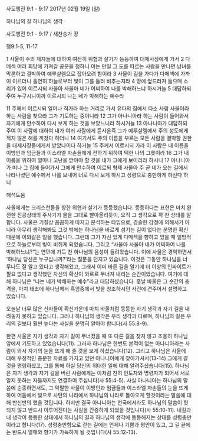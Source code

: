 사도행전 9:1 - 9:17 
2017년 02월 19일 (일)

하나님의 길 하나님의 생각



사도행전 9:1 - 9:17 / 새찬송가  장


행9:1-5, 11-17

1 사울이 주의 제자들에 대하여 여전히 위협과 살기가 등등하여 대제사장에게 가서 2 다메섹 여러 회당에 가져갈 공문을 청하니 이는 만일 그 도를 따르는 사람을 만나면 남녀를 막론하고 결박하여 예루살렘으로 잡아오려 함이라 3 사울이 길을 가다가 다메섹에 가까이 이르더니 홀연히 하늘로부터 빛이 그를 둘러 비추는지라 4 땅에 엎드러져 들으매 소리가 있어 이르시되 사울아 사울아 네가 어찌하여 나를 박해하느냐 하시거늘 5 대답하되 주여 누구시니이까 이르시되 나는 네가 박해하는 예수라     

11 주께서 이르시되 일어나 직가라 하는 거리로 가서 유다의 집에서 다소 사람 사울이라 하는 사람을 찾으라 그가 기도하는 중이니라 12 그가 아나니아라 하는 사람이 들어와서 자기에게 안수하여 다시 보게 하는 것을 보았느니라 하시거늘 13 아나니아가 대답하되 주여 이 사람에 대하여 내가 여러 사람에게 듣사온즉 그가 예루살렘에서 주의 성도에게 적지 않은 해를 끼쳤다 하더니 14 여기서도 주의 이름을 부르는 모든 사람을 결박할 권한을 대제사장들에게서 받았나이다 하거늘 15 주께서 이르시되 가라 이 사람은 내 이름을 이방인과 임금들과 이스라엘 자손들에게 전하기 위하여 택한 나의 그릇이라 16 그가 내 이름을 위하여 얼마나 고난을 받아야 할 것을 내가 그에게 보이리라 하시니 17 아나니아가 떠나 그 집에 들어가서 그에게 안수하여 이르되 형제 사울아 주 곧 네가 오는 길에서 나타나셨던 예수께서 나를 보내어 너로 다시 보게 하시고 성령으로 충만하게 하신다 하니

해석도움





사울에게는 크리스천들을 향한 위협과 살기가 등등했습니다. 등등하다는 표현은 마치 완전한 진공상태의 주사기가 물을 그대로 빨아올리듯이, 오직 그 생각으로 꽉 찬 상태를 말합니다. 사울은 기질상 꼼꼼하게 따지고 분석하는 타입으로, 경솔한 감정에 의해서가  아니라 아무리 생각해봐도 그것 밖에는 하나님을 바르게 섬기는 길이 없다는 분명한 확신 때문에 이와같은 일을 했습니다. 그런데 그가 자신 있게 다메섹을 향하고 있을 때 일방적으로 하늘로부터 빛이 비취게 되었습니다. 그리고 “사울아 사울아 네가 어찌하여 나를 박해하느냐?”는 연민에 가득 찬 하나님의 음성이 들려왔습니다. 
이에 사울은 경악하면서 ‘하나님 당신은 누구십니까?’라는 질문을 던지고 있습니다.
이것은 그동안 하나님을 너무나도 잘 알고 있다고 생각해왔고, 그래서 이미 바른 길을 알기에 더 이상의 인싸이트가 필요 없다고 생각했던 자신의 확신이 와르르 무너져 내리는 순간이었습니다. 여기에 대해 하나님은 “나는 네가 박해하는 예수”라고 대답하셨습니다. 훗날 바울은 그 순간의 충격을, 마치 태초에 하나님께서 흑암중에서 빛을 창조하시던 사건에 견주어서 설명하고 있습니다.  

오늘날 너무 많은 신자들이 확신가운데 마치 바울처럼 등등한 자기 생각과 자기 길을 내려놓지 못하고 있습니다. 그러나 하나님의 생각은 우리 생각과 다르며, 하나님의 길은 우리의 길보다 훨씬 높다는 사실을 분명히 알아야 합니다(사 55:8-9). 

한편 사울은 자기 생각과 자기 길이 무너졌을 때 또 다른 길을 찾지 않고 조용히 하나님앞에서 기도하고 있었습니다(11). 그러자 하나님은 한번도 본적이 없는 아나니아라는 사람이 와서 자기의 눈을 뜨게 해 줄 것을 보게 하셨습니다(12). 그리고 하나님은 사울에 대해 부정적인 충분한 자료를 가지고 있던 아나니아에게 찾아가셔서(13-14) 그에게 갈 것을 명령하셨고, 그를 통해 하실 당신의 위대한 일에 대해 알려주셨습니다(15). 하나님은 자기 생각과 자기 길을 버린 사람에게는 이처럼 친히 인도자와 명령자가 되어서 서로 알지 못하는 자들까지도 연결하여 주십니다(사 55:4-5).  사실 아나니아는 하나님의 말씀에 순종하면서도, 그 악랄한 사울이 이방인과 임금들과 이스라엘 자손들의 눈을 뜨게 하여  어둠에서 빛으로 사탄의 나라에서 하나님의 나라로 돌아오게 할것이라는 말씀에 대해 반신반의 했을 것입니다. 하지만 결국 아나니아는 천국에서라도 하나님의 말씀이 헛되지 않고 반드시 이루어진다는 사실을 간증하게 되었을 것입니다(사 55:10-11). 
내길과 내 생각이 등등한 상태에서 하나님의 길과 하나님의 생각에 등등해지는 상태를 성령충만이라고 합니다(17). 성령충만함으로 걷는 길에는 언제나 기쁨과 평안이 있고, 그 길 끝에는 반드시 열매와 향기가 가득하게 될 것입니다(사 55:12-13).